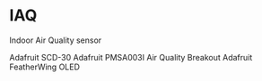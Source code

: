 # IAQ
Indoor Air Quality sensor


Adafruit SCD-30
Adafruit PMSA003I Air Quality Breakout
Adafruit FeatherWing OLED
